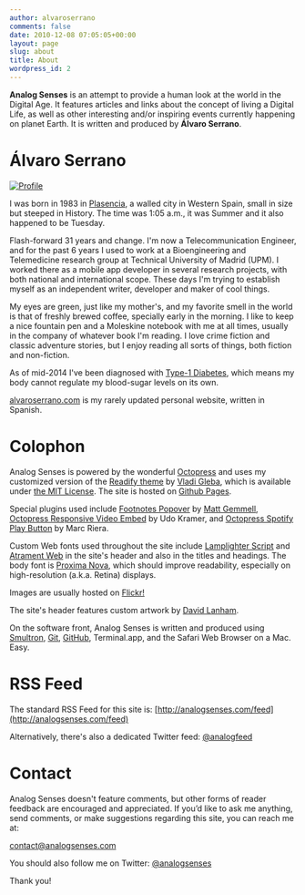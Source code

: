 ```yaml
---
author: alvaroserrano
comments: false
date: 2010-12-08 07:05:05+00:00
layout: page
slug: about
title: About
wordpress_id: 2
---
```


**Analog Senses** is an attempt to provide a human look at the world in the Digital Age. It features articles and links about the concept of living a Digital Life, as well as other interesting and/or inspiring events currently happening on planet Earth. It is written and produced by **Álvaro Serrano**.



# Álvaro Serrano

[![Profile](https://farm3.staticflickr.com/2934/14198005635_f72c094d0c_o.jpg)](https://www.flickr.com/photos/analogsenses/14198005635)

I was born in 1983 in [Plasencia](http://en.wikipedia.org/wiki/Plasencia), a walled city in Western Spain, small in size but steeped in History. The time was 1:05 a.m., it was Summer and it also happened to be Tuesday. 

Flash-forward 31 years and change. I'm now a Telecommunication Engineer, and for the past 6 years I used to work at a Bioengineering and Telemedicine research group at Technical University of Madrid (UPM). I worked there as a mobile app developer in several research projects, with both national and international scope. These days I'm trying to establish myself as an independent writer, developer and maker of cool things.

My eyes are green, just like my mother's, and my favorite smell in the world is that of freshly brewed coffee, specially early in the morning. I like to keep a nice fountain pen and a Moleskine notebook with me at all times, usually in the company of whatever book I'm reading. I love crime fiction and classic adventure stories, but I enjoy reading all sorts of things, both fiction and non-fiction.

As of mid-2014 I've been diagnosed with [Type-1 Diabetes](http://en.wikipedia.org/wiki/Diabetes_mellitus_type_1), which means my body cannot regulate my blood-sugar levels on its own.

[alvaroserrano.com](http://alvaroserrano.com) is my rarely updated personal website, written in Spanish.



# Colophon

Analog Senses is powered by the wonderful [Octopress](http://www.octopress.org) and uses my customized version of the [Readify theme](https://github.com/vladigleba/readify) by [Vladi Gleba](http://vladigleba.com), which is available under [the MIT License](http://opensource.org/licenses/MIT). The site is hosted on [Github Pages](https://pages.github.com).

Special plugins used include [Footnotes Popover](https://github.com/mattgemmell/footnotes-popover) by [Matt Gemmell](http://mattgemmell.com), [Octopress Responsive Video Embed](https://github.com/optikfluffel/octopress-responsive-video-embed) by Udo Kramer, and [Octopress Spotify Play Button](https://github.com/mrcasals/octopress_spotify_play_plugin) by Marc Riera.

Custom Web fonts used throughout the site include [Lamplighter Script](http://www.myfonts.com/fonts/fontdiner/lamplighter-script/) and [Atrament Web](https://typekit.com/fonts/atrament-web) in the site's header and also in the titles and headings. The body font is [Proxima Nova](https://typekit.com/fonts/proxima-nova), which should improve readability, especially on high-resolution (a.k.a. Retina) displays.

Images are usually hosted on [Flickr!](http://www.flickr.com/photos/analogsenses/)

The site's header features custom artwork by [David Lanham](http://dlanham.com).

On the software front, Analog Senses is written and produced using [Smultron](https://itunes.apple.com/app/smultron-6/id692204913?mt=12), [Git](http://git-scm.com), [GitHub](https://github.com), Terminal.app, and the Safari Web Browser on a Mac. Easy.



# RSS Feed

The standard RSS Feed for this site is: [http://analogsenses.com/feed](http://analogsenses.com/feed)

Alternatively, there's also a dedicated Twitter feed: [@analogfeed](http://twitter.com/analogfeed)



# Contact

Analog Senses doesn't feature comments, but other forms of reader feedback are encouraged and appreciated. If you’d like to ask me anything, send comments, or make suggestions regarding this site, you can reach me at:

[contact@analogsenses.com](mailto:contact@analogsenses.com)

You should also follow me on Twitter: [@analogsenses](http://twitter.com/analogsenses)

Thank you!


